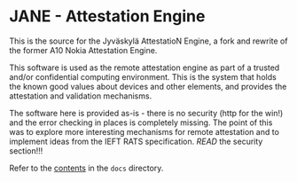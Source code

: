 # JANE - Attestation Engine

This is the source for the Jyväskylä AttestatioN Engine, a fork and rewrite of the former A10 Nokia Attestation Engine.

This software is used as the remote attestation engine as part of a trusted and/or confidential computing environment. This is the system that holds the known good values about devices and other elements, and provides the attestation and validation mechanisms.

The software here is provided as-is - there is no security (http for the win!) and the error checking in places is completely missing. The point of this was to explore more interesting mechanisms for remote attestation and to implement ideas from the IEFT RATS specification. *READ* the security section!!!

Refer to the [contents](docs/contents.md) in the `docs` directory.
